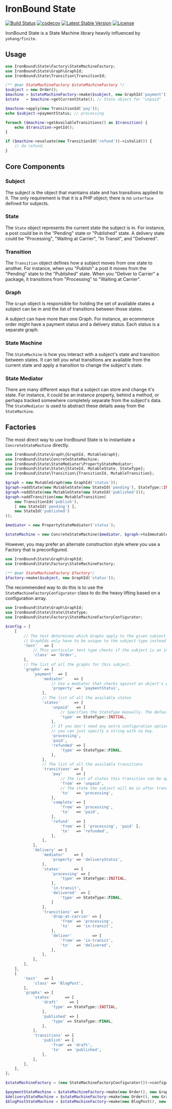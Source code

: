 # IronBound State
[![Build Status](https://travis-ci.com/iron-bound-designs/IronBound-State.svg?branch=master)](https://travis-ci.com/iron-bound-designs/IronBound-State) [![codecov](https://codecov.io/gh/iron-bound-designs/IronBound-State/branch/master/graph/badge.svg)](https://codecov.io/gh/iron-bound-designs/IronBound-State) [![Latest Stable Version](https://poser.pugx.org/ironbound/state/v/stable)](https://packagist.org/packages/ironbound/state) [![License](https://poser.pugx.org/ironbound/state/license)](https://packagist.org/packages/ironbound/state)

IronBound State is a State Machine library heavily influenced by `yohang/finite`.

## Usage
```php
use IronBound\State\Factory\StateMachineFactory;
use IronBound\State\Graph\GraphId;
use IronBound\State\Transition\TransitionId;

/** @var StateMachineFactory $stateMachineFactory */
$subject = new Order();
$machine = $stateMachineFactory->make($subject, new GraphId('payment'));
$state   = $machine->getCurrentState(); // State object for "unpaid"

$machine->apply(new TransitionId('pay'));
echo $subject->paymentStatus; // processing

foreach ($machine->getAvailableTransitions() as $transition) {
    echo $transition->getId();
}

if ($machine->evaluate(new TransitionId('refund'))->isValid()) {
    // do refund.
}
```

## Core Components
### Subject
The subject is the object that maintains state and has transitions applied to it. The only requirement is that it is a PHP object; there is no `interface` defined for subjects. 

### State
The `State` object represents the current state the subject is in. For instance, a post could be in the "Pending" state or "Published" state. A delivery state could be "Processing", "Waiting at Carrier", "In Transit", and "Delivered".

### Transition
The `Transition` object defines how a subject moves from one state to another. For instance, when you "Publish" a post it moves from the "Pending" state to the "Published" state. When you "Deliver to Carrier" a package, it transitions from "Processing" to "Waiting at Carrier".

### Graph
The `Graph` object is responsible for holding the set of available states a subject can be in and the list of transitions between those states. 

A subject can have more than one Graph. For instance, an ecommerce order might have a payment status and a delivery status. Each status is a separate graph.

### State Machine
The `StateMachine` is how you interact with a subject's state and transition between states. It can tell you what transitions are available from the current state and apply a transition to change the subject's state.

### State Mediator
There are many different ways that a subject can store and change it's state. For instance, it could be an instance property, behind a method, or perhaps tracked somewhere completely separate from the subject's data. The `StateMediator` is used to abstract these details away from the `StateMachine`. 

## Factories
The most direct way to use IronBound State is to instantiate a `ConcreteStateMachine` directly.

```php
use IronBound\State\Graph\{GraphId, MutableGraph};
use IronBound\State\ConcreteStateMachine;
use IronBound\State\StateMediator\PropertyStateMediator;
use IronBound\State\State\{StateId, MutableState, StateType};
use IronBound\State\Transition\{TransitionId, MutableTransition};

$graph = new MutableGraph(new GraphId('status'));
$graph->addState(new MutableState(new StateId('pending'), StateType::INITIAL()));
$graph->addState(new MutableState(new StateId('published')));
$graph->addTransition(new MutableTransition(
    new TransitionId('publish'),
    [ new StateId('pending') ],
    new StateId('published')
));

$mediator = new PropertyStateMediator('status');

$stateMachine = new ConcreteStateMachine($mediator, $graph->toImmutable(), $subject);
```

However, you may prefer an alternate construction style where you use a Factory that is preconfigured.

```php
use IronBound\State\Graph\GraphId;
use IronBound\State\Factory\StateMachineFactory;

/** @var StateMachineFactory $factory*/
$factory->make($subject, new GraphId('status'));
``` 

The recommended way to do this is to use the `StateMachineFactoryConfigurator` class to do the heavy lifting based on a configuration array.

```php
use IronBound\State\Graph\GraphId;
use IronBound\State\State\StateType;
use IronBound\State\Factory\StateMachineFactoryConfigurator;

$config = [
    [
        // The test determines which Graphs apply to the given subject. This means that
        // GraphIds only have to be unique to the subject type instead of globally.
        'test'   => [
            // This particular test type checks if the subject is an instance of the given class. 
            'class' => 'Order',
        ],
        // The list of all the graphs for this subject.
        'graphs' => [
            'payment'  => [
                'mediator'    => [
                    // Use a mediator that checks against an object's properties.
                    'property' => 'paymentStatus',
                ],
                // The list of all the available states
                'states'      => [
                    'unpaid'   => [
                        // Specifies the StateType manually. The default is NORMAL.
                        'type' => StateType::INITIAL,
                    ],
                    // If you don't need any extra configuration options,
                    // you can just specify a string with no key.
                    'processing',
                    'paid',
                    'refunded' => [
                        'type' => StateType::FINAL,
                    ],
                ],
                // The list of all the available transitions
                'transitions' => [
                    'pay'      => [
                        // The list of states this transition can be applied from
                        'from' => 'unpaid',
                        // The state the subject will be in after transitioning. 
                        'to'   => 'processing',
                    ],
                    'complete' => [
                        'from' => 'processing',
                        'to'   => 'paid',
                    ],
                    'refund'   => [
                        'from' => [ 'processing', 'paid' ],
                        'to'   => 'refunded',
                    ],
                ],
            ],
            'delivery' => [
                'mediator'    => [
                    'property' => 'deliveryStatus',
                ],
                'states'      => [
                    'processing' => [
                        'type' => StateType::INITIAL,
                    ],
                    'in-transit',
                    'delivered'  => [
                        'type' => StateType::FINAL,
                    ]
                ],
                'transitions' => [
                    'drop-at-carrier' => [
                        'from' => 'processing',
                        'to'   => 'in-transit',
                    ],
                    'deliver'         => [
                        'from' => 'in-transit',
                        'to'   => 'delivered',
                    ],
                ],
            ],
        ],
    ],
    [
        'test'   => [
            'class' => 'BlogPost',
        ],
        'graphs' => [
            'states'      => [
                'draft'     => [
                    'type' => StateType::INITIAL,
                ],
                'published' => [
                    'type' => StateType::FINAL,
                ],
            ],
            'transitions' => [
                'publish' => [
                    'from' => 'draft',
                    'to'   => 'published',
                ],
            ],
        ],
    ],
];

$stateMachineFactory = (new StateMachineFactoryConfigurator())->configure( $config );

$paymentStateMachine = $stateMachineFactory->make(new Order(), new GraphId('payment'));
$deliveryStateMachine = $stateMachineFactory->make(new Order(), new GraphId('delivery'));
$blogPostStateMachine = $stateMachineFactory->make(new BlogPost(), new GraphId('status'));
```
